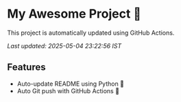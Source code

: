 # My Awesome Project 🚀

This project is automatically updated using GitHub Actions.

_Last updated: 2025-05-04 23:22:56 IST_

## Features
- Auto-update README using Python 🐍
- Auto Git push with GitHub Actions 🤖
